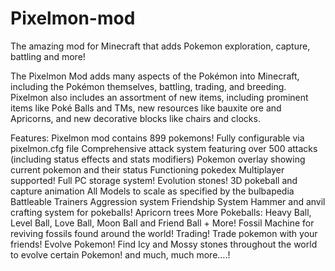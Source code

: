 # Pixelmon-mod
The amazing mod for Minecraft that adds Pokemon exploration, capture, battling and more!

The Pixelmon Mod adds many aspects of the Pokémon into Minecraft, including the Pokémon themselves, battling, trading, and breeding. Pixelmon also includes an assortment of new items, including prominent items like Poké Balls and TMs, new resources like bauxite ore and Apricorns, and new decorative blocks like chairs and clocks.

Features:
Pixelmon mod contains 899 pokemons!
Fully configurable via pixelmon.cfg file
Comprehensive attack system featuring over 500 attacks (including status effects and stats modifiers)
Pokemon overlay showing current pokemon and their status
Functioning pokedex
Multiplayer supported!
Full PC storage system!
Evolution stones!
3D pokeball and capture animation
All Models to scale as specified by the bulbapedia
Battleable Trainers
Aggression system
Friendship System
Hammer and anvil crafting system for pokeballs!
Apricorn trees
More Pokeballs: Heavy Ball, Level Ball, Love Ball, Moon Ball and Friend Ball + More!
Fossil Machine for reviving fossils found around the world!
Trading! Trade pokemon with your friends! Evolve Pokemon!
Find Icy and Mossy stones throughout the world to evolve certain Pokemon!
and much, much more….!
